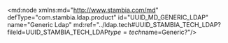 <?xml version="1.0" encoding="UTF-8"?>
<md:node xmlns:md="http://www.stambia.com/md" defType="com.stambia.ldap.product" id="UUID_MD_GENERIC_LDAP" name="Generic Ldap" md:ref="../ldap.tech#UUID_STAMBIA_TECH_LDAP?fileId=UUID_STAMBIA_TECH_LDAP$type=tech$name=Generic?"/>